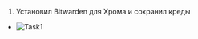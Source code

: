 1. Установил Bitwarden для Хрома и сохранил креды
  * ![Task1](https://github.com/Atlipoka/devops_netology/blob/main/ComputerNetwork/Lecture1/IS-task1.png)
